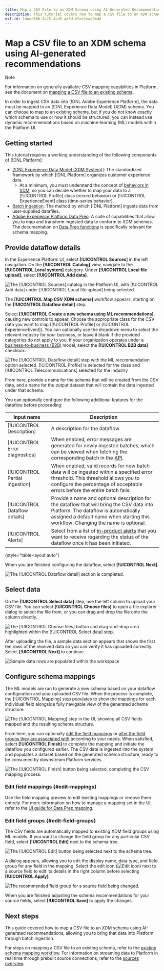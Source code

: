 ```yaml
---
title: Map a CSV File to an XDM Schema using AI-Generated Recommendations
description: This tutorial covers how to map a CSV file to an XDM schema using AI-generated recommendations.
exl-id: 1daedf0b-5a25-4ca5-ae5d-e9ee1eae9e4d
---
```

# Map a CSV file to an XDM schema using AI-generated recommendations

>[!NOTE]
>
>For information on generally available CSV mapping capabilities in Platform, see the document on [mapping a CSV file to an existing schema](./existing-schema.md).

In order to ingest CSV data into [!DNL Adobe Experience Platform], the data must be mapped to an [!DNL Experience Data Model] (XDM) schema. You can choose to map to [an existing schema](./existing-schema.md), but if you do not know exactly which schema to use or how it should be structured, you can instead use dynamic recommendations based on machine-learning (ML) models within the Platform UI.

## Getting started

This tutorial requires a working understanding of the following components of [!DNL Platform]:

* [[!DNL Experience Data Model (XDM System)]](../../../xdm/home.md): The standardized framework by which [!DNL Platform] organizes customer experience data.
    * At a minimum, you must understand the concept of [behaviors in XDM](../../../xdm/home.md#data-behaviors), so you can decide whether to map your data to a [!UICONTROL Profile] class (record behavior) or [!UICONTROL ExperienceEvent] class (time-series behavior).
* [Batch ingestion](../../batch-ingestion/overview.md): The method by which [!DNL Platform] ingests data from user-supplied datafiles.
* [Adobe Experience Platform Data Prep](../../batch-ingestion/overview.md): A suite of capabilities that allow you to map and transform ingested data to conform to XDM schemas. The documentation on [Data Prep functions](../../../data-prep/functions.md) is specifically relevant for schema mapping.

## Provide dataflow details

In the Experience Platform UI, select **[!UICONTROL Sources]** in the left navigation. On the **[!UICONTROL Catalog]** view, navigate to the **[!UICONTROL Local system]** category. Under **[!UICONTROL Local file upload]**, select **[!UICONTROL Add data]**.

![The [!UICONTROL Sources] catalog in the Platform UI, with [!UICONTROL Add data] under [!UICONTROL Local file upload] being selected.](../../images/tutorials/map-csv-recommendations/local-file-upload.png)

The **[!UICONTROL Map CSV XDM schema]** workflow appears, starting on the **[!UICONTROL Dataflow detail]** step.

Select **[!UICONTROL Create a new schema using ML recommendations]**, causing new controls to appear. Choose the appropriate class for the CSV data you want to map ([!UICONTROL Profile] or [!UICONTROL ExperienceEvent]). You can optionally use the dropdown menu to select the relevant industry for your business, or leave it blank if the provided categories do not apply to you. If your organization operates under a [business-to-business (B2B)](../../../xdm/tutorials/relationship-b2b.md) model, select the **[!UICONTROL B2B data]** checkbox.

![The [!UICONTROL Dataflow detail] step with the ML recommendation option selected. [!UICONTROL Profile] is selected for the class and [!UICONTROL Telecommunications] selected for the industry](../../images/tutorials/map-csv-recommendations/select-class-and-industry.png)

From here, provide a name for the schema that will be created from the CSV data, and a name for the output dataset that will contain the data ingested under that schema.

You can optionally configure the following additional features for the dataflow before proceeding:

| Input name | Description |
| --- | --- |
| [!UICONTROL Description] | A description for the dataflow. |
| [!UICONTROL Error diagnostics] | When enabled, error messages are generated for newly ingested batches, which can be viewed when fetching the corresponding batch in the [API](../../batch-ingestion/api-overview.md). |
| [!UICONTROL Partial ingestion] | When enabled, valid records for new batch data will be ingested within a specified error threshold. This threshold allows you to configure the percentage of acceptable errors before the entire batch fails. |
| [!UICONTROL Dataflow details] | Provide a name and optional description for the dataflow that will bring the CSV data into Platform. The dataflow is automatically assigned a default name when starting this workflow. Changing the name is optional. |
| [!UICONTROL Alerts] | Select from a list of [in-product alerts](../../../observability/alerts/overview.md) that you want to receive regarding the status of the dataflow once it has been initiated. |

{style="table-layout:auto"}

When you are finished configuring the dataflow, select **[!UICONTROL Next]**.

![The [!UICONTROL Dataflow detail] section is completed.](../../images/tutorials/map-csv-recommendations/dataflow-detail-complete.png)

## Select data

On the **[!UICONTROL Select data]** step, use the left column to upload your CSV file. You can select **[!UICONTROL Choose files]** to open a file explorer dialog to select the file from, or you can drag and drop the file onto the column directly.

![The [!UICONTROL Choose files] button and drag-and-drop area highlighted within the [!UICONTROL Select data] step.](../../images/tutorials/map-csv-recommendations/upload-files.png)

After uploading the file, a sample data section appears that shows the first ten rows of the received data so you can verify it has uploaded correctly. Select **[!UICONTROL Next]** to continue.

![Sample data rows are populated within the workspace](../../images/tutorials/map-csv-recommendations/data-uploaded.png)

## Configure schema mappings

The ML models are run to generate a new schema based on your dataflow configuration and your uploaded CSV file. When the process is complete, the [!UICONTROL Mapping] step populates to show the mappings for each individual field alongside fully navigable view of the generated schema structure.

![The [!UICONTROL Mapping] step in the UI, showing all CSV fields mapped and the resulting schema structure.](../../images/tutorials/map-csv-recommendations/schema-generated.png)

From here, you can optionally [edit the field mappings](#edit-mappings) or [alter the field groups they are associated with](#edit-schema) according to your needs. When satisfied, select **[!UICONTROL Finish]** to complete the mapping and initiate the dataflow you configured earlier. The CSV data is ingested into the system and populates a dataset based on the generated schema structure, ready to be consumed by downstream Platform services.

![The [!UICONTROL Finish] button being selected, completing the CSV mapping process.](../../images/tutorials/map-csv-recommendations/finish-mapping.png)

### Edit field mappings {#edit-mappings}

Use the field mapping preview to edit existing mappings or remove them entirely. For more information on how to manage a mapping set in the UI, refer to the [UI guide for Data Prep mapping](../../../data-prep/ui/mapping.md#mapping-interface).

### Edit field groups {#edit-field-groups}

The CSV fields are automatically mapped to existing XDM field groups using ML models. If you want to change the field group for any particular CSV field, select **[!UICONTROL Edit]** next to the schema tree.

![The [!UICONTROL Edit] button being selected next to the schema tree.](../../images/tutorials/map-csv-recommendations/edit-schema-structure.png)

A dialog appears, allowing you to edit the display name, data type, and field group for any field in the mapping. Select the edit icon (![Edit icon](../../images/tutorials/map-csv-recommendations/edit-icon.png)) next to a source field to edit its details in the right column before selecting **[!UICONTROL Apply]**.

![The recommended field group for a source field being changed.](../../images/tutorials/map-csv-recommendations/select-schema-field.png)

When you are finished adjusting the schema recommendations for your source fields, select **[!UICONTROL Save]** to apply the changes.

## Next steps

This guide covered how to map a CSV file to an XDM schema using AI-generated recommendations, allowing you to bring that data into Platform through batch ingestion.

For steps on mapping a CSV file to an existing schema, refer to the [existing schema mapping workflow](./existing-schema.md). For information on streaming data to Platform in real time through prebuilt source connections, refer to the [sources overview](../../../sources/home.md).
